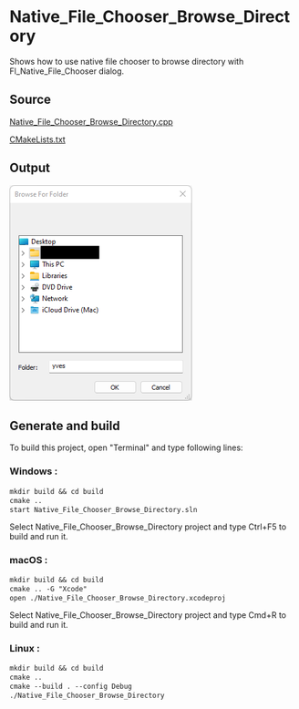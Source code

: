 # Native_File_Chooser_Browse_Directory

Shows how to use native file chooser to browse directory with Fl_Native_File_Chooser dialog.

## Source

[Native_File_Chooser_Browse_Directory.cpp](Native_File_Chooser_Browse_Directory.cpp)

[CMakeLists.txt](CMakeLists.txt)

## Output

![output](../../../docs/Pictures/Examples/Native_File_Chooser_Browse_Directory.png)

## Generate and build

To build this project, open "Terminal" and type following lines:

### Windows :

``` shell
mkdir build && cd build
cmake .. 
start Native_File_Chooser_Browse_Directory.sln
```

Select Native_File_Chooser_Browse_Directory project and type Ctrl+F5 to build and run it.

### macOS :

``` shell
mkdir build && cd build
cmake .. -G "Xcode"
open ./Native_File_Chooser_Browse_Directory.xcodeproj
```

Select Native_File_Chooser_Browse_Directory project and type Cmd+R to build and run it.

### Linux :

``` shell
mkdir build && cd build
cmake .. 
cmake --build . --config Debug
./Native_File_Chooser_Browse_Directory
```

